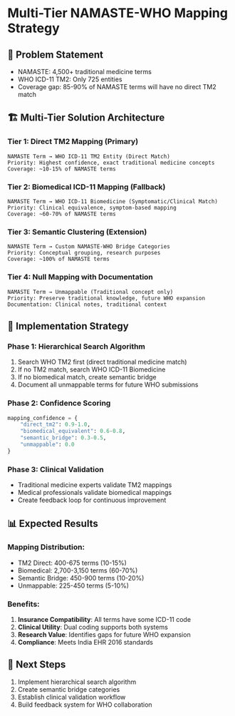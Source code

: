 # Multi-Tier NAMASTE-WHO Mapping Strategy

## 🎯 Problem Statement
- NAMASTE: 4,500+ traditional medicine terms
- WHO ICD-11 TM2: Only 725 entities
- Coverage gap: 85-90% of NAMASTE terms will have no direct TM2 match

## 🏗️ Multi-Tier Solution Architecture

### Tier 1: Direct TM2 Mapping (Primary)
```
NAMASTE Term → WHO ICD-11 TM2 Entity (Direct Match)
Priority: Highest confidence, exact traditional medicine concepts
Coverage: ~10-15% of NAMASTE terms
```

### Tier 2: Biomedical ICD-11 Mapping (Fallback)
```
NAMASTE Term → WHO ICD-11 Biomedicine (Symptomatic/Clinical Match)
Priority: Clinical equivalence, symptom-based mapping
Coverage: ~60-70% of NAMASTE terms
```

### Tier 3: Semantic Clustering (Extension)
```
NAMASTE Term → Custom NAMASTE-WHO Bridge Categories
Priority: Conceptual grouping, research purposes
Coverage: ~100% of NAMASTE terms
```

### Tier 4: Null Mapping with Documentation
```
NAMASTE Term → Unmappable (Traditional concept only)
Priority: Preserve traditional knowledge, future WHO expansion
Documentation: Clinical notes, traditional context
```

## 🔄 Implementation Strategy

### Phase 1: Hierarchical Search Algorithm
1. Search WHO TM2 first (direct traditional medicine match)
2. If no TM2 match, search WHO ICD-11 Biomedicine
3. If no biomedical match, create semantic bridge
4. Document all unmappable terms for future WHO submissions

### Phase 2: Confidence Scoring
```python
mapping_confidence = {
    "direct_tm2": 0.9-1.0,
    "biomedical_equivalent": 0.6-0.8,
    "semantic_bridge": 0.3-0.5,
    "unmappable": 0.0
}
```

### Phase 3: Clinical Validation
- Traditional medicine experts validate TM2 mappings
- Medical professionals validate biomedical mappings
- Create feedback loop for continuous improvement

## 📊 Expected Results

### Mapping Distribution:
- TM2 Direct: 400-675 terms (10-15%)
- Biomedical: 2,700-3,150 terms (60-70%)
- Semantic Bridge: 450-900 terms (10-20%)
- Unmappable: 225-450 terms (5-10%)

### Benefits:
1. **Insurance Compatibility**: All terms have some ICD-11 code
2. **Clinical Utility**: Dual coding supports both systems
3. **Research Value**: Identifies gaps for future WHO expansion
4. **Compliance**: Meets India EHR 2016 standards

## 🚀 Next Steps
1. Implement hierarchical search algorithm
2. Create semantic bridge categories
3. Establish clinical validation workflow
4. Build feedback system for WHO collaboration